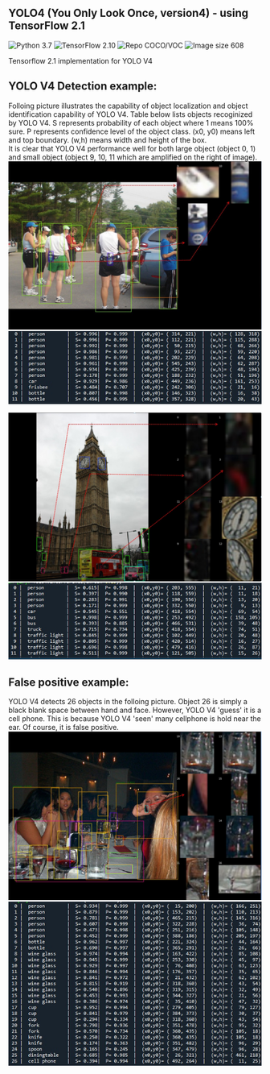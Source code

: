 ## YOLO4 (You Only Look Once, version4) - using TensorFlow 2.1
![Python 3.7](https://img.shields.io/badge/python-3.7-green.svg?style=plastic)
![TensorFlow 2.10](https://img.shields.io/badge/tensorflow-2.10-green.svg?style=plastic)
![Repo COCO/VOC](https://img.shields.io/badge/Repository-COCO/VOC-green.svg?style=plastic)
![Image size 608](https://img.shields.io/badge/Image_size-512x512-green.svg?style=plastic) 

Tensorflow 2.1 implementation for YOLO V4

## YOLO V4 Detection example:
Folloing picture illustrates the capability of object localization and object identification capability of YOLO V4. Table below lists objects recoginized by YOLO V4. S represents probability of each object where 1 means 100% sure. P represents confidence level of the object class. (x0, y0) means left and top boundary. (w,h) means width and height of the box.  
It is clear that YOLO V4 performance well for both large object (object 0, 1) and small object (object 9, 10, 11 which are amplified on the right of image). 
![Result_2](./JPG/YOLO4_01B.jpg) 
![Result_1A](./JPG/YOLO4_01A.jpg)  

![Result_2](./JPG/YOLO4_02.jpg) 
![Result_2A](./JPG/YOLO4_02A.jpg)  


## False positive example:
YOLO V4 detects 26 objects in the folloing picture. Object 26 is simply a black blank space between hand and face. However, YOLO V4 'guess' it is a cell phone. This is because YOLO V4 'seen' many cellphone is hold near the ear. Of course, it is false positive. 
![Result_3](./JPG/YOLO4_03B.jpg) 
![Result_3A](./JPG/YOLO4_03A.jpg)  


